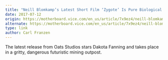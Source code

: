 ```yaml
---
title: "Neill Blomkamp’s Latest Short Film ‘Zygote’ Is Pure Biological Horror"
date: 2017-07-12
origin: https://motherboard.vice.com/en_us/article/7x9ez4/neill-blomkamp-zygote
alternate: https://motherboard.vice.com/en_us/article/7x9ez4/neill-blomkamp-zygote
type: link
author: Carl Franzen
---
```


The latest release from Oats Studios stars Dakota Fanning and takes place in a gritty, dangerous futuristic mining outpost.

